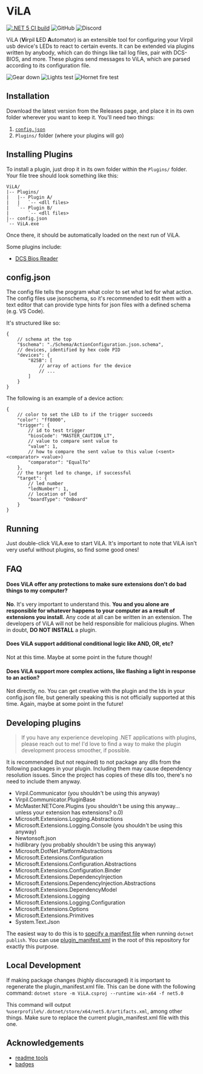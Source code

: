 
# ViLA

[![.NET 5 CI build](https://github.com/charliefoxtwo/ViLA/actions/workflows/ci-build.yml/badge.svg?branch=develop)](https://github.com/charliefoxtwo/ViLA/actions/workflows/ci-build.yml)
![GitHub](https://img.shields.io/github/license/charliefoxtwo/ViLA?style=flat-square)
![Discord](https://img.shields.io/discord/840762843917582347?style=flat-square)


ViLA (**Vi**rpil **L**ED **A**utomator) is an extensible tool for configuring your Virpil usb device's LEDs to react to certain events. It can be extended via plugins written by anybody, which can do things like tail log files, pair with DCS-BIOS, and more. These plugins send messages to ViLA, which are parsed according to its configuration file.

![Gear down](https://gfycat.com/responsiblefearlessiceblueredtopzebra.gif)
![Lights test](https://gfycat.com/wateryunevenbarasingha.gif)
![Hornet fire test](https://gfycat.com/colossalembellishedfattaileddunnart.gif)


## Installation

Download the latest version from the Releases page, and place it in its own folder wherever you want to keep it. You'll need two things:

1. [`config.json`](#config.json)
1. `Plugins/` folder (where your plugins will go)


## Installing Plugins

To install a plugin, just drop it in its own folder within the `Plugins/` folder. Your file tree should look something like this:

```
ViLA/
|-- Plugins/
|   |-- Plugin A/
|   |   `-- <dll files>
|   `-- Plugin B/
|       `-- <dll files>
|-- config.json
`-- ViLA.exe
```
Once there, it should be automatically loaded on the next run of ViLA.

Some plugins include:

- [DCS Bios Reader](https://github.com/charliefoxtwo/ViLA-DCS-BIOS-Reader)

## config.json

The config file tells the program what color to set what led for what action. The config files use jsonschema, so it's recommended to edit them with a text editor that can provide type hints for json files with a defined schema (e.g. VS Code).

It's structured like so:
```json5
{
    // schema at the top
    "$schema": "./Schema/ActionConfiguration.json.schema",
    // devices, identified by hex code PID 
    "devices": {
        "825B": [
            // array of actions for the device
            // ...
        ]
    }
}
```

The following is an example of a device action:
```json5
{
    // color to set the LED to if the trigger succeeds
    "color": "ff8000",
    "trigger": {
        // id to test trigger
        "biosCode": "MASTER_CAUTION_LT",
        // value to compare sent value to
        "value": 1,
        // how to compare the sent value to this value (<sent> <comparator> <value>)
        "comparator": "EqualTo"
    },
    // the target led to change, if successful
    "target": {
        // led number
        "ledNumber": 1,
        // location of led
        "boardType": "OnBoard"
    }
}
```


## Running

Just double-click ViLA.exe to start ViLA. It's important to note that ViLA isn't very useful without plugins, so find some good ones!


## FAQ

#### Does ViLA offer any protections to make sure extensions don't do bad things to my computer?

**No**. It's very important to understand this. **You and you alone are responsible for whatever happens to your computer as a result of extensions you install.** Any code at all can be written in an extension. The developers of ViLA will not be held responsible for malicious plugins. When in doubt, **DO NOT INSTALL** a plugin.

#### Does ViLA support additional conditional logic like AND, OR, etc?

Not at this time. Maybe at some point in the future though!

#### Does ViLA support more complex actions, like flashing a light in response to an action?

Not directly, no. You can get creative with the plugin and the Ids in your config.json file, but generally speaking this is not officially supported at this time. Again, maybe at some point in the future!


## Developing plugins

> If you have any experience developing .NET applications with plugins, please reach out to me! I'd love to find a way to make the plugin development process smoother, if possible.

It is recommended (but not required) to not package any dlls from the following packages in your plugin. Including them may cause dependency resolution issues. Since the project has copies of these dlls too, there's no need to include them anyway.
 - Virpil.Communicator (you shouldn't be using this anyway)
 - Virpil.Communicator.PluginBase
 - McMaster.NETCore.Plugins (you shouldn't be using this anyway... unless your extension has extensions? o.0)
 - Microsoft.Extensions.Logging.Abstractions
 - Microsoft.Extensions.Logging.Console (you shouldn't be using this anyway)
 - Newtonsoft.json
 - hidlibrary (you probably shouldn't be using this anyway)
 - Microsoft.DotNet.PlatformAbstractions
 - Microsoft.Extensions.Configuration
 - Microsoft.Extensions.Configuration.Abstractions
 - Microsoft.Extensions.Configuration.Binder
 - Microsoft.Extensions.DependencyInjection
 - Microsoft.Extensions.DependencyInjection.Abstractions
 - Microsoft.Extensions.DependencyModel
 - Microsoft.Extensions.Logging
 - Microsoft.Extensions.Logging.Configuration
 - Microsoft.Extensions.Options
 - Microsoft.Extensions.Primitives
 - System.Text.Json

The easiest way to do this is to [specify a manifest file](https://docs.microsoft.com/en-us/dotnet/core/tools/dotnet-publish) when running `dotnet publish`. You can use [plugin_manifest.xml](plugin_manifest.xml) in the root of this repository for exactly this purpose.


## Local Development

If making package changes (highly discouraged) it is important to regenerate the plugin_manifest.xml file. This can be done with the following command: `dotnet store -m ViLA.csproj --runtime win-x64 -f net5.0`

This command will output `%userprofile%/.dotnet/store/x64/net5.0/artifacts.xml`, among other things. Make sure to replace the current plugin_manifest.xml file with this one.

## Acknowledgements

 - [readme tools](https://readme.so)
 - [badges](https://shields.io)